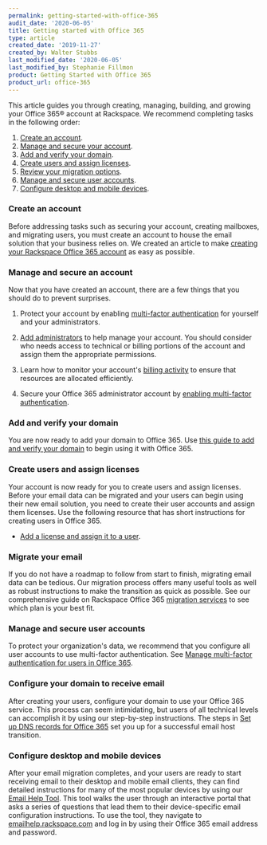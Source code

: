 ```yaml
---
permalink: getting-started-with-office-365
audit_date: '2020-06-05'
title: Getting started with Office 365
type: article
created_date: '2019-11-27'
created_by: Walter Stubbs
last_modified_date: '2020-06-05'
last_modified_by: Stephanie Fillmon
product: Getting Started with Office 365
product_url: office-365
---
```


This article guides you through creating, managing, building, and growing your Office 365&reg; account at Rackspace. We recommend completing tasks in the following order:

1. [Create an account](#create-an-account).
2. [Manage and secure your account](#manage-and-secure-an-account).
3. [Add and verify your domain](#add-and-verify-your-domain).
4. [Create users and assign licenses](#creating-users-and-assigning-licenses).
5. [Review your migration options](#migrate-your-email).
6. [Manage and secure user accounts](#manage-and-secure-user-accounts).
7. [Configure desktop and mobile devices](#configure-desktop-and-mobile-devices).

### Create an account

Before addressing tasks such as securing your account, creating mailboxes, and migrating users, you must create an account to house the email solution that your business relies on. We created an article to make [creating your Rackspace Office 365 account](/support/how-to/sign-up-for-rackspace-services/#office-365) as easy as possible.

### Manage and secure an account

Now that you have created an account, there are a few things that you should do to prevent surprises.

1. Protect your account by enabling [multi-factor authentication](/support/how-to/multi-factor-authentication-from-the-cloud-control-panel/) for yourself and your administrators.

2. [Add administrators](/support/how-to/manage-email-administrators-with-the-cloud-office-control-panel/#add-an-administrator) to help manage your account. You should consider who needs access to technical or billing portions of the account and assign them the appropriate permissions.

3. Learn how to monitor your account's [billing activity](/support/how-to/view-invoice-history-cloud-office-control-panel/) to ensure that resources are allocated efficiently.

4. Secure your Office 365 administrator account by [enabling multi-factor authentication](/support/how-to/manage-multi-factor-authentication-for-users-in-office-365/).

### Add and verify your domain

You are now ready to add your domain to Office 365. Use [this guide to add and verify your domain](/support/how-to/add-a-domain-in-office-365/) to begin using it with Office 365.

### Create users and assign licenses

Your account is now ready for you to create users and assign licenses. Before your email data can be migrated and your users can begin using their new email solution, you need to create their user accounts and assign them licenses. Use the following resource that has short instructions for creating users in Office 365.

  - [Add a license and assign it to a user](/support/how-to/add-an-office-365-license/).

### Migrate your email

If you do not have a roadmap to follow from start to finish, migrating email data can be tedious. Our migration process offers many useful tools as well as robust instructions to make the transition as quick as possible. See our comprehensive guide on Rackspace Office 365 [migration services](/support/how-to/email-migration-services/) to see which plan is your best fit.

### Manage and secure user accounts

To protect your organization's data, we recommend that you configure all user accounts to use multi-factor authentication. See  [Manage multi-factor authentication for users in Office 365](/support/how-to/manage-multi-factor-authentication-for-users-in-office-365/).

### Configure your domain to receive email

After creating your users, configure your domain to use your Office 365 service. This process can seem intimidating, but users of all technical levels can accomplish it by using our step-by-step instructions. The steps in [Set up DNS records for Office 365](/support/how-to/configure-dns-for-office-365-services/) set you up for a successful email host transition.

### Configure desktop and mobile devices

After your email migration completes, and your users are ready to start receiving email to their desktop and mobile email clients, they can find detailed instructions for many of the most popular devices by using our [Email Help Tool](https://emailhelp.rackspace.com). This tool walks the user through an interactive portal that asks a series of questions that lead them to their device-specific email configuration instructions. To use the tool, they navigate to [emailhelp.rackspace.com](https://emailhelp.rackspace.com) and log in by using their Office 365 email address and password.
